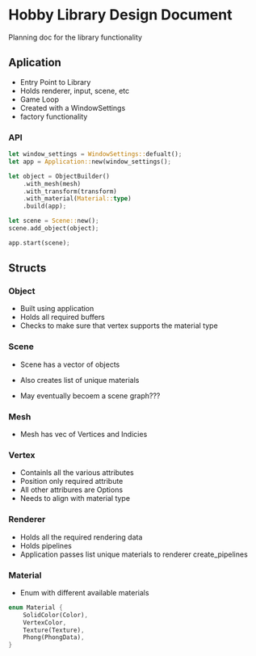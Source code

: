 # Hobby Library Design Document
Planning doc for the library functionality

## Aplication
- Entry Point to Library
- Holds renderer, input, scene, etc
- Game Loop
- Created with a WindowSettings
- factory functionality

### API 
``` Rust
let window_settings = WindowSettings::defualt();
let app = Application::new(window_settings();

let object = ObjectBuilder()
	.with_mesh(mesh)
	.with_transform(transform)
	.with_material(Material::type)
	.build(app);

let scene = Scene::new();
scene.add_object(object);

app.start(scene);

```

## Structs
### Object
- Built using application
- Holds all required buffers
- Checks to make sure that vertex supports the material type

### Scene
- Scene has a vector of objects
- Also creates list of unique materials

- May eventually becoem a scene graph???

### Mesh
- Mesh has vec of Vertices and Indicies

### Vertex
- Containls all the various attributes
- Position only required attribute
- All other attribures are Options
- Needs to align with material type

### Renderer
- Holds all the required rendering data
- Holds pipelines
- Application passes list unique materials to renderer create_pipelines 



### Material
- Enum with different available materials
``` Rust
enum Material {
	SolidColor(Color),
	VertexColor,
	Texture(Texture),
	Phong(PhongData),
}
```
